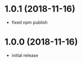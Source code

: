 <a name="1.0.1"></a>
# 1.0.1 (2018-11-16)
* fixed npm publish

<a name="1.0.0"></a>
# 1.0.0 (2018-11-16)
* initial release
